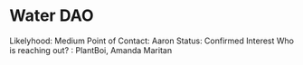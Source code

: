 # Water DAO

Likelyhood: Medium
Point of Contact: Aaron
Status: Confirmed Interest
Who is reaching out? : PlantBoi, Amanda Maritan